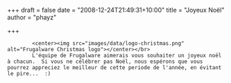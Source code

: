 
+++
draft = false
date = "2008-12-24T21:49:31+10:00"
title = "Joyeux Noël"
author = "phayz"

+++

            <center><img src="images/data/logo-christmas.png" alt="Frugalware Christmas logo"></center></br>
            L'équipe de Frugalware aimerais vous souhaiter un joyeux noël à chacun.  Si vous ne célébrer pas Noël, nous espérons que vous pourrez appreciez le meilleur de cette periode de l'année, en évitant le pire...  :)
        
        